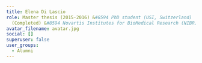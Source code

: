 ```yaml
---
title: Elena Di Lascio
role: Master thesis (2015-2016) &#8594 PhD student (USI, Switzerland)
  (Completed) &#8594 Novartis Institutes for BioMedical Research (NIBR)
avatar_filename: avatar.jpg
social: []
superuser: false
user_groups:
  - Alumni
---
```


